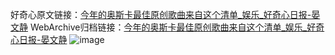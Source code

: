 好奇心原文链接：[今年的奥斯卡最佳原创歌曲来自这个清单_娱乐_好奇心日报-晏文静](https://www.qdaily.com/articles/4395.html)
WebArchive归档链接：[今年的奥斯卡最佳原创歌曲来自这个清单_娱乐_好奇心日报-晏文静](http://web.archive.org/web/20190623155445/https://www.qdaily.com/articles/4395.html)
![image](http://ww3.sinaimg.cn/large/007d5XDply1g3vhlpewkwj30u02hhe81)